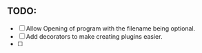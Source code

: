 TODO:
---

- [ ] Allow Opening of program with the filename being optional.
- [ ] Add decorators to make creating plugins easier.
- [ ] 
